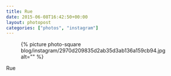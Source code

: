 ```yaml
---
title: Rue
date: 2015-06-08T16:42:50+00:00
layout: photopost
categories: ["photos", "instagram"]
---
```


<figure class="photo photo--square">
  {% picture photo-square blog/instagram/2970d209835d2ab35d3ab136a159cb94.jpg alt="" %}
</figure>

Rue
